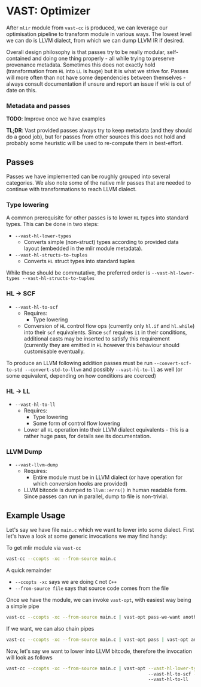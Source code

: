 # VAST: Optimizer

After `mlir` module from `vast-cc` is produced, we can leverage our optimisation pipeline to transform module in various ways. The lowest level we can do is LLVM dialect, from which we can dump LLVM IR if desired.

Overall design philosophy is that passes try to be really modular, self-contained and doing one thing properly - all while trying to preserve provenance metadata. Sometimes this does not exactly hold (transformation from `HL` into `LL` is huge) but it is what we strive for. Passes will more often than not have some dependencies between themselves - always consult documentation if unsure and report an issue if wiki is out of date on this.

### Metadata and passes

**TODO**: Improve once we have examples

**TL;DR**: Vast provided passes always try to keep metadata (and they should do a good job), but for passes from other sources this does not hold and probably some heuristic will be used to re-compute them in best-effort.

## Passes

Passes we have implemented can be roughly grouped into several categories. We also note some of the native mlir passes that are needed to continue with transformations to reach LLVM dialect.

### Type lowering

A common prerequisite for other passes is to lower `HL` types into standard types. This can be done in two steps:
 * `--vast-hl-lower-types`
   - Converts simple (non-struct) types according to provided data layout (embedded in the mlir module metadata).
 * `--vast-hl-structs-to-tuples`
   - Converts `HL` struct types into standard tuples

While these should be commutative, the preferred order is `--vast-hl-lower-types --vast-hl-structs-to-tuples`

### HL -> SCF

 * `--vast-hl-to-scf`
   - Requires:
     + Type lowering
   - Conversion of `HL` control flow ops (currently only `hl.if` and `hl.while`) into their `scf` equivalents. Since `scf` requires `i1` in their conditions, additional casts may be inserted to satisfy this requirement (currently they are emitted in `HL` however this behaviour should customisable eventually.

To produce an LLVM following addition passes must be run
`--convert-scf-to-std --convert-std-to-llvm` and possibly `--vast-hl-to-ll` as well (or some equivalent, depending on how conditions are coerced)

### HL -> LL

* `--vast-hl-to-ll`
  - Requires:
    + Type lowering
    + Some form of control flow lowering
  - Lower all `HL` operation into their LLVM dialect equivalents - this is a rather huge pass, for details see its documentation.

### LLVM Dump

* `--vast-llvm-dump`
  - Requires:
    + Entire module must be in LLVM dialect (or have operation for which conversion hooks are provided)
  - LLVM bitcode is dumped to `llvm::errs()` in human readable form. Since passes can run in parallel, dump to file is non-trivial.

## Example Usage

Let's say we have file `main.c` which we want to lower into some dialect. First let's have a look at some generic invocations we may find handy:

To get mlir module via `vast-cc`
```bash
vast-cc --ccopts -xc --from-source main.c
```
A quick remainder
 * `--ccopts -xc` says we are doing `C` not `C++`
 * `--from-source file` says that source code comes from the file

Once we have the module, we can invoke `vast-opt`, with easiest way being a simple pipe
```bash
vast-cc --ccopts -xc --from-source main.c | vast-opt pass-we-want another-pass-we-want
```
If we want, we can also chain pipes
```bash
vast-cc --ccopts -xc --from-source main.c | vast-opt pass | vast-opt another-pass | ...
```

Now, let's say we want to lower into LLVM bitcode, therefore the invocation will look as follows
```bash
vast-cc --ccopts -xc --from-source main.c | vast-opt --vast-hl-lower-types --vast-hl-structs-to-tuples
                                                     --vast-hl-to-scf --convert-scf-to-std --convert-std-to-llvm
                                                     --vast-hl-to-ll
```
